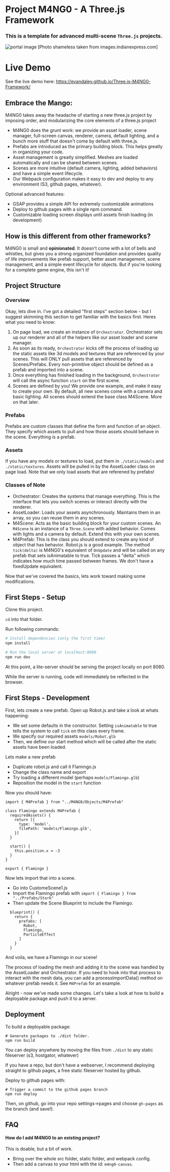 # Project M4NG0 - A Three.js Framework
### This is a template for advanced multi-scene `Three.js` projects.
![portal image](mango.jpg)
[Photo shameless taken from images.indianexpress.com]

# Live Demo
See the live demo here: https://evandaley.github.io/Three.js-M4NG0-Framework/

## Embrace the Mango:

M4NG0 takes away the headache of starting a new three.js project by imposing order, and modularizing the core elements of a three.js project

- M4NG0 does the grunt work: we provide an asset loader, scene manager, full-screen canvas, renderer, camera, default lighting, and a bunch more stuff that doesn't come by default with three.js.
- Prefabs are introduced as the primary building block. This helps greatly in organizing your code.
- Asset management is greatly simplified. Meshes are loaded automatically and can be shared between scenes.
- Scenes are more intuitive (default camera, lighting, added behaviors) and have a simple event lifecycle.
- Our Webpack configuration makes it easy to dev and deploy to any environment (S3, github pages, whatever).

Optional advanced features:
- GSAP provides a simple API for extremely customizable animations
- Deploy to github pages with a single npm command.
- Customizable loading screen displays until assets finish loading (in development)

## How is this different from other frameworks?
M4NG0 is small and **opinionated**. It doesn't come with a lot of bells and whistles, but gives you a strong organized foundation and provides quality of life improvements like prefab support, better asset management, scene management, and a simple event lifecycle for objects. But if you're looking for a complete game engine, this isn't it! 

## Project Structure
### Overview
Okay, lets dive in. I've got a detailed "first steps" section below - but I suggest skimming this section to get familiar with the basics first. Heres what you need to know:

1. On page load, we create an instance of `Orchestrator`. Orchestrator sets up our renderer and all of the helpers like our asset loader and scene manager.
2. As soon as its ready, `Orchestrator` kicks off the process of loading up the static assets like 3d models and textures that are referenced by your scenes. This will ONLY pull assets that are referenced by Scenes/Prefabs. Every non-primitive object should be defined as a prefab and imported into a scene.
3. Once everything has finished loading in the background, `Orchestrator` will call the async function `start` on the first scene.
4. Scenes are defined by you! We provide one example, and make it easy to create your own. By default, all new scenes come with a camera and basic lighting. All scenes should extend the base class M4Scene. More on that later.

### Prefabs
Prefabs are custom classes that define the form and function of an object. They specify which assets to pull and how those assets should behave in the scene. Everything is a prefab. 

### Assets
If you have any models or textures to load, put them in `./static/models` and `./static/textures`. Assets will be pulled in by the AssetLoader class on page load. Note that we only load assets that are referened by prefabs! 

### Classes of Note
- Orchestrator: Creates the systems that manage everything. This is the interface that lets you switch scenes or interact directly with the renderer.
- AssetLoader: Loads your assets asynchronously. Maintains them in an array, so you can reuse them in any scenes.
- M4Scene: Acts as the basic building block for your custom scenes. An `M4Scene` is an instance of a `Three.Scene` with added behavior. Comes with lights and a camera by default. Extend this with your own scenes.
- M4Prefab: This is the class you should extend to create any kind of object that has behavior. Robot.js is a good example. The method `tick(delta)` is M4NG0's equivalent of `OnUpdate` and will be called on any prefab that sets isAnimatable to true. Tick passes a "delta" which indicates how much time passed between frames. We don't have a fixedUpdate equivalent.

Now that we've covered the basics, lets work toward making some modifications.

## First Steps - Setup
Clone this project.

`cd` into that folder.

Run following commands:

``` bash
# Install dependencies (only the first time)
npm install

# Run the local server at localhost:8080
npm run dev
```
At this point, a lite-server should be serving the project locally on port 8080.

While the server is running, code will immediately be reflected in the browser.

## First Steps - Development
First, lets create a new prefab. Open up Robot.js and take a look at whats happening:
- We set some defaults in the constructor. Setting `isAnimatable` to true tells the system to call `tick` on this class every frame.
- We specify our required assets `models/Robot.glb`
- Then, we define our start method which will be called after the static assets have been loaded.

Lets make a new prefab
- Duplicate robot.js and call it Flamingo.js
- Change the class name and export
- Try loading a different model (perhaps `models/Flamingo.glb`)
- Reposition the model in the `start` function

Now you should have:
```
import { M4Prefab } from "../M4NG0/Objects/M4Prefab"

class Flamingo extends M4Prefab {
  requiredAssets() {
    return [{
      type: 'model',
      filePath: 'models/Flamingo.glb',
    }]
  }

  start() {
    this.position.x = -3
  }
}

export { Flamingo }
```

Now lets import that into a scene.
- Go into CustomeScene1.js
- Import the Flamingo prefab with `import { Flamingo } from "../Prefabs/Stork"`
- Then update the Scene Blueprint to include the Flamingo.
```
  blueprint() {
    return {
      prefabs: [
        Robot,
        Flamingo,
        ParticleEffect
      ]
    }
  }
```
And voila, we have a Flamingo in our scene!

The process of loading the mesh and adding it to the scene was handled by the AssetLoader and Orchestrator. If you need to hook into that process to interact with the mesh data, you can add a processImportData() method on whatever prefab needs it. See `M4Prefab` for an example.

Alright - now we've made some changes. Let's take a look at how to build a deployable package and push it to a server.

## Deployment
To build a deployable package:
```
# Generate packages to ./dist folder.
npm run build
```
You can deploy anywhere by moving the files from `./dist` to any static fileserver (s3, hostgator, whatever)

If you have a repo, but don't have a webserver, I recommend deploying straight to github pages, a free static fileserver hosted by github. 

Deploy to github pages with:
```
# Trigger a commit to the github pages branch
npm run deploy
```
Then, on github, go into your repo settings->pages and choose `gh-pages` as the branch (and save!).

## FAQ
#### How do I add M4NG0 to an existing project?
This is doable, but a bit of work.
- Bring over the whole src folder, static folder, and webpack config.
- Then add a canvas to your html with the id: `m4ng0-canvas`.
